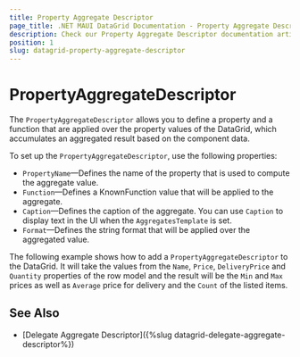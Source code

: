 ```yaml
---
title: Property Aggregate Descriptor
page_title: .NET MAUI DataGrid Documentation - Property Aggregate Descriptor
description: Check our Property Aggregate Descriptor documentation article for Telerik DataGrid for .NET MAUI control.
position: 1
slug: datagrid-property-aggregate-descriptor
---
```


# PropertyAggregateDescriptor

The `PropertyAggregateDescriptor` allows you to define a property and a function that are applied over the property values of the DataGrid, which accumulates an aggregated result based on the component data.

To set up the `PropertyAggregateDescriptor`, use the following properties:
* `PropertyName`&mdash;Defines the name of the property that is used to compute the aggregate value.
* `Function`&mdash;Defines a KnownFunction value that will be applied to the aggregate.
* `Caption`&mdash;Defines the caption of the aggregate. You can use `Caption` to display text in the UI when the `AggregatesTemplate` is set.
* `Format`&mdash;Defines the string format that will be applied over the aggregated value.

The following example shows how to add a `PropertyAggregateDescriptor` to the DataGrid. It will take the values from the `Name`, `Price`, `DeliveryPrice` and `Quantity` properties of the row model and the result will be the `Min` and `Max` prices as well as `Average` price for delivery and the `Count` of the listed items.

<snippet id="datagrid-property-aggregate-descriptor-example">

## See Also

- [Delegate Aggregate Descriptor]({%slug datagrid-delegate-aggregate-descriptor%})